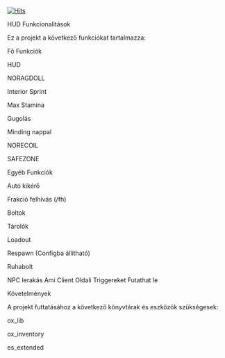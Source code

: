 [![Hits](https://hits.sh/github.com/PandaScriptsFivem/Militaryalap.svg?style=for-the-badge&label=N%C3%A9z%C3%A9sek)](https://hits.sh/github.com/PandaScriptsFivem/Militaryalap/)

HUD Funkcionalitások

Ez a projekt a következő funkciókat tartalmazza:

Fő Funkciók

HUD

NORAGDOLL 

Interior Sprint

Max Stamina

Gugolás

Minding nappal

NORECOIL

SAFEZONE

Egyéb Funkciók

Autó kikérő

Frakció felhívás (/fh)

Boltok

Tárolók

Loadout

Respawn (Configba állítható)

Ruhabolt

NPC lerakás Ami Client Oldali Triggereket Futathat le

Követelmények

A projekt futtatásához a következő könyvtárak és eszközök szükségesek:

ox_lib

ox_inventory

es_extended
